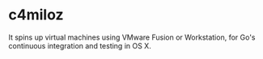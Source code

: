 # c4miloz
It spins up virtual machines using VMware Fusion or Workstation, for Go's continuous integration and testing in OS X.
